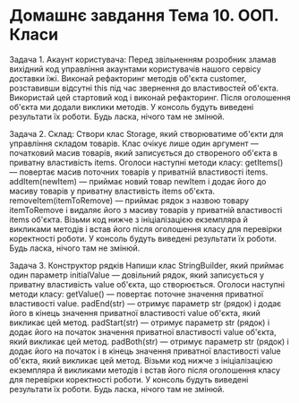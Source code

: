 # Домашнє завдання Тема 10. ООП. Класи


Задача 1. Акаунт користувача:
Перед звільненням розробник зламав вихідний код управління акаунтами користувачів нашого сервісу доставки їжі. 
Виконай рефакторинг методів об'єкта customer, розставивши відсутні this під час звернення до властивостей об'єкта.
Використай цей стартовий код і виконай рефакторинг. Після оголошення об'єкта ми додали виклики методів. 
У консоль будуть виведені результати їх роботи. Будь ласка, нічого там не змінюй.


Задача 2. Склад:
Створи клас Storage, який створюватиме об'єкти для управління складом товарів. 
Клас очікує лише один аргумент — початковий масив товарів, який записується до створеного об'єкта в приватну властивість items.
Оголоси наступні методи класу:
    getItems() — повертає масив поточних товарів у приватній властивості items.
    addItem(newItem) — приймає новий товар newItem і додає його до масиву товарів у приватну властивість items об'єкта.
    removeItem(itemToRemove) — приймає рядок з назвою товару itemToRemove і видаляє його з масиву товарів у приватній властивості items об'єкта.
Візьми код нижче з ініціалізацією екземпляра й викликами методів і встав його після оголошення класу для перевірки коректності роботи. У консоль будуть виведені результати їх роботи. Будь ласка, нічого там не змінюй.


Задача 3. Конструктор рядків
Напиши клас StringBuilder, який приймає один параметр initialValue — довільний рядок, який записується у приватну властивість value об'єкта, що створюється.
Оголоси наступні методи класу:
    getValue() — повертає поточне значення приватної властивості value.
    padEnd(str) — отримує параметр str (рядок) і додає його в кінець значення приватної властивості value об'єкта, який викликає цей метод.
    padStart(str) — отримує параметр str (рядок) і додає його на початок значення приватної властивості value об'єкта, який викликає цей метод.
    padBoth(str) — отримує параметр str (рядок) і додає його на початок і в кінець значення приватної властивості value об'єкта, який викликає цей метод.
Візьми код нижче з ініціалізацією екземпляра й викликами методів і встав його після оголошення класу для перевірки коректності роботи. У консоль будуть виведені результати їх роботи. Будь ласка, нічого там не змінюй.

